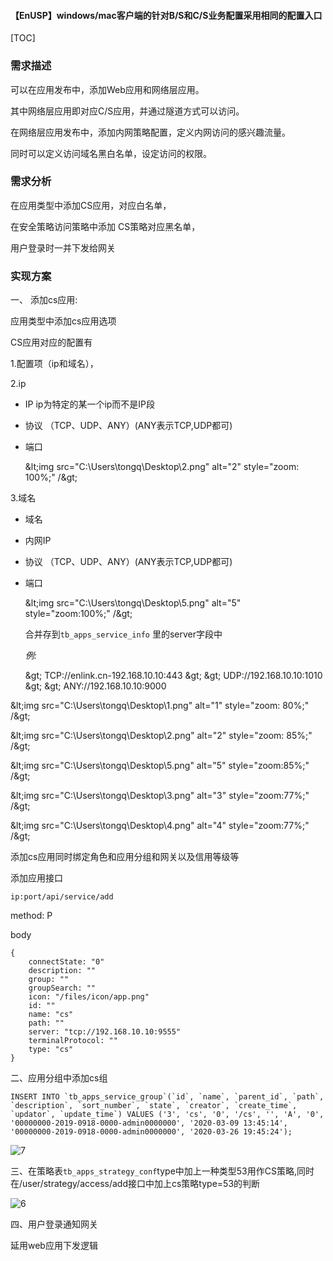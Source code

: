 #### 【EnUSP】windows/mac客户端的针对B/S和C/S业务配置采用相同的配置入口

[TOC]

### 需求描述

可以在应用发布中，添加Web应用和网络层应用。

其中网络层应用即对应C/S应用，并通过隧道方式可以访问。

在网络层应用发布中，添加内网策略配置，定义内网访问的感兴趣流量。

同时可以定义访问域名黑白名单，设定访问的权限。

### 需求分析

在应用类型中添加CS应用，对应白名单， 

在安全策略访问策略中添加 CS策略对应黑名单，

用户登录时一并下发给网关

### 实现方案

一、 添加cs应用:

应用类型中添加cs应用选项

CS应用对应的配置有

1.配置项（ip和域名），

2.ip

- IP ip为特定的某一个ip而不是IP段

- 协议 （TCP、UDP、ANY）(ANY表示TCP,UDP都可) 

- 端口

  &amp;lt;img src="C:\Users\tongq\Desktop\2.png" alt="2" style="zoom: 100%;" /&amp;gt;

3.域名

- 域名

- 内网IP

- 协议 （TCP、UDP、ANY）(ANY表示TCP,UDP都可) 

- 端口

  &amp;lt;img src="C:\Users\tongq\Desktop\5.png" alt="5" style="zoom:100%;" /&amp;gt;

  合并存到`tb_apps_service_info` 里的server字段中 

  *例:* 
  
  &amp;gt; TCP://enlink.cn-192.168.10.10:443
  &amp;gt;
  &amp;gt; UDP://192.168.10.10:1010
  &amp;gt;
  &amp;gt; ANY://192.168.10.10:9000

&amp;lt;img src="C:\Users\tongq\Desktop\1.png" alt="1" style="zoom: 80%;" /&amp;gt;

&amp;lt;img src="C:\Users\tongq\Desktop\2.png" alt="2" style="zoom: 85%;" /&amp;gt;

&amp;lt;img src="C:\Users\tongq\Desktop\5.png" alt="5" style="zoom:85%;" /&amp;gt;

&amp;lt;img src="C:\Users\tongq\Desktop\3.png" alt="3" style="zoom:77%;" /&amp;gt;

&amp;lt;img src="C:\Users\tongq\Desktop\4.png" alt="4" style="zoom:77%;" /&amp;gt;

添加cs应用同时绑定角色和应用分组和网关以及信用等级等

添加应用接口

`ip:port/api/service/add`

method: P

body

```
{
    connectState: "0"
    description: ""
    group: ""
    groupSearch: ""
    icon: "/files/icon/app.png"
    id: ""
    name: "cs"
    path: ""
    server: "tcp://192.168.10.10:9555"
    terminalProtocol: ""
    type: "cs"
}
```

二、应用分组中添加cs组

```
INSERT INTO `tb_apps_service_group`(`id`, `name`, `parent_id`, `path`, `description`, `sort_number`, `state`, `creator`, `create_time`, `updator`, `update_time`) VALUES ('3', 'cs', '0', '/cs', '', 'A', '0', '00000000-2019-0918-0000-admin0000000', '2020-03-09 13:45:14', '00000000-2019-0918-0000-admin0000000', '2020-03-26 19:45:24');
```

![7](C:\Users\tongq\Desktop\7.png)

三、在策略表`tb_apps_strategy_conf`type中加上一种类型53用作CS策略,同时在/user/strategy/access/add接口中加上cs策略type=53的判断

![6](C:\Users\tongq\Desktop\6.png)

四、用户登录通知网关

延用web应用下发逻辑



